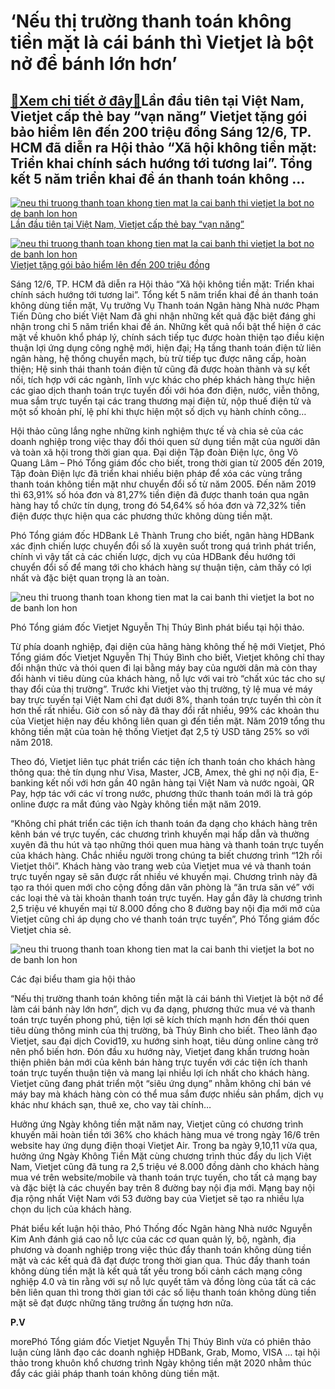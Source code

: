 ‘Nếu thị trường thanh toán không tiền mặt là cái bánh thì Vietjet là bột nở để bánh lớn hơn’
============================================================================================

[:gift:Xem chi tiết ở đây:gift:](https://hddtvn.com/neu-thi-truong-thanh-toan-khong-tien-mat-la-cai-banh-thi-vietjet-la-bot-no-de-banh-lon-hon/)Lần đầu tiên tại Việt Nam, Vietjet cấp thẻ bay “vạn năng” Vietjet tặng gói bảo hiểm lên đến 200 triệu đồng Sáng 12/6, TP. HCM đã diễn ra Hội thảo “Xã hội không tiền mặt: Triển khai chính sách hướng tới tương lai”. Tổng kết 5 năm triển khai đề án thanh toán không …
------------------------------------------------------------------------------------------------------------------------------------------------------------------------------------------------------------------------------------------------------------------------





[![neu thi truong thanh toan khong tien mat la cai banh thi vietjet la bot no de banh lon hon](https://haiquanonline.com.vn/stores/news_dataimages/hoalt/042020/12/21/in_article/croped/thumbnail/4809_Vietjet_-_POWER_PASS_5.jpg?rt=20200612153849 "'Nếu thị trường thanh toán không tiền mặt là cái bánh thì Vietjet là bột nở để bánh lớn hơn'")](https://haiquanonline.com.vn/lan-dau-tien-tai-viet-nam-vietjet-cap-the-bay-van-nang-124674.html "Lần đầu tiên tại Việt Nam, Vietjet cấp thẻ bay “vạn năng”") 
[Lần đầu tiên tại Việt Nam, Vietjet cấp thẻ bay “vạn năng”](https://haiquanonline.com.vn/lan-dau-tien-tai-viet-nam-vietjet-cap-the-bay-van-nang-124674.html "Lần đầu tiên tại Việt Nam, Vietjet cấp thẻ bay “vạn năng”")


[![neu thi truong thanh toan khong tien mat la cai banh thi vietjet la bot no de banh lon hon](https://haiquanonline.com.vn/stores/news_dataimages/hoalt/032020/21/10/in_article/croped/thumbnail/2652_Vietjet_-_SKY_COVID_CARE_1.jpg?rt=20200612153849 "'Nếu thị trường thanh toán không tiền mặt là cái bánh thì Vietjet là bột nở để bánh lớn hơn'")](https://haiquanonline.com.vn/vietjet-tang-goi-bao-hiem-len-den-200-trieu-dong-122779.html "Vietjet tặng gói bảo hiểm lên đến 200 triệu đồng") 
[Vietjet tặng gói bảo hiểm lên đến 200 triệu đồng](https://haiquanonline.com.vn/vietjet-tang-goi-bao-hiem-len-den-200-trieu-dong-122779.html "Vietjet tặng gói bảo hiểm lên đến 200 triệu đồng")



Sáng 12/6, TP. HCM đã diễn ra Hội thảo “Xã hội không tiền mặt: Triển khai chính sách hướng tới tương lai”. Tổng kết 5 năm triển khai đề án thanh toán không dùng tiền mặt, Vụ trưởng Vụ Thanh toán Ngân hàng Nhà nước Phạm Tiến Dũng cho biết Việt Nam đã ghi nhận những kết quả đặc biệt đáng ghi nhận trong chỉ 5 năm triển khai đề án. Những kết quả nổi bật thể hiện ở các mặt về khuôn khổ pháp lý, chính sách tiếp tục được hoàn thiện tạo điều kiện thuận lợi ứng dụng công nghệ mới, hiện đại; Hạ tầng thanh toán điện tử liên ngân hàng, hệ thống chuyển mạch, bù trừ tiếp tục được nâng cấp, hoàn thiện; Hệ sinh thái thanh toán điện tử cũng đã được hoàn thành và sự kết nối, tích hợp với các ngành, lĩnh vực khác cho phép khách hàng thực hiện các giao dịch thanh toán trực tuyến đối với hóa đơn điện, nước, viễn thông, mua sắm trực tuyến tại các trang thương mại điện tử, nộp thuế điện tử và một số khoản phí, lệ phí khi thực hiện một số dịch vụ hành chính công…


Hội thảo cũng lắng nghe những kinh nghiệm thực tế và chia sẻ của các doanh nghiệp trong việc thay đổi thói quen sử dụng tiền mặt của người dân và toàn xã hội trong thời gian qua. Đại diện Tập đoàn Điện lực, ông Võ Quang Lâm – Phó Tổng giám đốc cho biết, trong thời gian từ 2005 đến 2019, Tập đoàn Điện lực đã triển khai nhiều biện pháp để xóa các vùng trắng thanh toán không tiền mặt như chuyển đổi số từ năm 2005. Đến năm 2019 thì 63,91% số hóa đơn và 81,27% tiền điện đã được thanh toán qua ngân hàng hay tổ chức tín dụng, trong đó 54,64% số hóa đơn và 72,32% tiền điện được thực hiện qua các phương thức không dùng tiền mặt.


Phó Tổng giám đốc HDBank Lê Thành Trung cho biết, ngân hàng HDBank xác định chiến lược chuyển đổi số là xuyên suốt trong quá trình phát triển, chính vì vậy tất cả các chiến lược, dịch vụ của HDBank đều hướng tới chuyển đổi số để mang tới cho khách hàng sự thuận tiện, cảm thấy có lợi nhất và đặc biệt quan trọng là an toàn.





![neu thi truong thanh toan khong tien mat la cai banh thi vietjet la bot no de banh lon hon](https://haiquanonline.com.vn/stores/news_dataimages/bacnv/062020/12/15/in_article/3021_Vietjet_VP_Binh_2.jpg?rt=20200612153849 "'Nếu thị trường thanh toán không tiền mặt là cái bánh thì Vietjet là bột nở để bánh lớn hơn'")


Phó Tổng giám đốc Vietjet Nguyễn Thị Thúy Bình phát biểu tại hội thảo.



Từ phía doanh nghiệp, đại diện của hãng hàng không thế hệ mới Vietjet, Phó Tổng giám đốc Vietjet Nguyễn Thị Thúy Bình cho biết, Vietjet không chỉ thay đổi nhận thức và thói quen đi lại bằng máy bay của người dân mà còn thay đổi hành vi tiêu dùng của khách hàng, nỗ lực với vai trò “chất xúc tác cho sự thay đổi của thị trường”. Trước khi Vietjet vào thị trường, tỷ lệ mua vé máy bay trực tuyến tại Việt Nam chỉ đạt dưới 8%, thanh toán trực tuyến thì còn ít hơn thế rất nhiều. Giờ con số này đã thay đổi rất nhiều, 99% các khoản thu của Vietjet hiện nay đều không liên quan gì đến tiền mặt. Năm 2019 tổng thu không tiền mặt của toàn hệ thống Vietjet đạt 2,5 tỷ USD tăng 25% so với năm 2018.


Theo đó, Vietjet liên tục phát triển các tiện ích thanh toán cho khách hàng thông qua: thẻ tín dụng như Visa, Master, JCB, Amex, thẻ ghi nợ nội địa, E-banking kết nối với hơn gần 40 ngân hàng tại Việt Nam và nước ngoài, QR Pay, hợp tác với các ví trong nước, phương thức thanh toán mới là trả góp online được ra mắt đúng vào Ngày không tiền mặt năm 2019.


“Không chỉ phát triển các tiện ích thanh toán đa dạng cho khách hàng trên kênh bán vé trực tuyến, các chương trình khuyến mại hấp dẫn và thường xuyên đã thu hút và tạo những thói quen mua hàng và thanh toán trực tuyến của khách hàng. Chắc nhiều người trong chúng ta biết chương trình “12h rồi Vietjet thôi”. Khách hàng vào trang web của Vietjet mua vé và thanh toán trực tuyến ngay sẽ săn được rất nhiều vé khuyến mại. Chương trình này đã tạo ra thói quen mới cho cộng đồng dân văn phòng là “ăn trưa săn vé” với các loại thẻ và tài khoản thanh toán trực tuyến. Hay gần đây là chương trình 2,5 triệu vé khuyến mại từ 8.000 đồng cho 8 đường bay nội địa mới mở của Vietjet cũng chỉ áp dụng cho vé thanh toán trực tuyến”, Phó Tổng giám đốc Vietjet chia sẻ.





![neu thi truong thanh toan khong tien mat la cai banh thi vietjet la bot no de banh lon hon](https://haiquanonline.com.vn/stores/news_dataimages/bacnv/062020/12/15/in_article/3024_Vietjet_Cashless_Day_2.jpg?rt=20200612153849 "'Nếu thị trường thanh toán không tiền mặt là cái bánh thì Vietjet là bột nở để bánh lớn hơn'")


Các đại biểu tham gia hội thảo



“Nếu thị trường thanh toán không tiền mặt là cái bánh thì Vietjet là bột nở để làm cái bánh này lớn hơn”, dịch vụ đa dạng, phương thức mua vé và thanh toán trực tuyến phong phú, tiện lợi sẽ kích thích mạnh hơn đến thói quen tiêu dùng thông minh của thị trường, bà Thúy Bình cho biết. Theo lãnh đạo Vietjet, sau đại dịch Covid19, xu hướng sinh hoạt, tiêu dùng online càng trở nên phổ biến hơn. Đón đầu xu hướng này, Vietjet đang khẩn trương hoàn thiện phiên bản mới của kênh bán hàng trực tuyến với các tiện ích thanh toán trực tuyến thuận tiện và mang lại nhiều lợi ích nhất cho khách hàng. Vietjet cũng đang phát triển một “siêu ứng dụng” nhằm không chỉ bán vé máy bay mà khách hàng còn có thể mua sắm được nhiều sản phẩm, dịch vụ khác như khách sạn, thuê xe, cho vay tài chính…


Hưởng ứng Ngày không tiền mặt năm nay, Vietjet cũng có chương trình khuyến mãi hoàn tiền tới 36% cho khách hàng mua vé trong ngày 16/6 trên website hay ứng dụng điện thoại Vietjet Air. Trong ba ngày 9,10,11 vừa qua, hưởng ứng Ngày Không Tiền Mặt cùng chương trình thúc đẩy du lịch Việt Nam, Vietjet cũng đã tung ra 2,5 triệu vé 8.000 đồng dành cho khách hàng mua vé trên website/mobile và thanh toán trực tuyến, cho tất cả mạng bay và đặc biệt là các chuyến bay trên 8 đường bay nội địa mới. Mạng bay nội địa rộng nhất Việt Nam với 53 đường bay của Vietjet sẽ tạo ra nhiều lựa chọn du lịch của khách hàng.


Phát biểu kết luận hội thảo, Phó Thống đốc Ngân hàng Nhà nước Nguyễn Kim Anh đánh giá cao nỗ lực của các cơ quan quản lý, bộ, ngành, địa phương và doanh nghiệp trong việc thúc đẩy thanh toán không dùng tiền mặt và các kết quả đã đạt được trong thời gian qua. Thúc đẩy thanh toán không dùng tiền mặt là kết quả tất yếu trong bối cảnh cách mạng công nghiệp 4.0 và tin rằng với sự nỗ lực quyết tâm và đồng lòng của tất cả các bên liên quan thì trong thời gian tới các số liệu thanh toán không dùng tiền mặt sẽ đạt được những tăng trưởng ấn tượng hơn nữa.




**P.V**



morePhó Tổng giám đốc Vietjet Nguyễn Thị Thúy Bình vừa có phiên thảo luận cùng lãnh đạo các doanh nghiệp HDBank, Grab, Momo, VISA … tại hội thảo trong khuôn khổ chương trình Ngày không tiền mặt 2020 nhằm thúc đẩy các giải pháp thanh toán không dùng tiền mặt.

